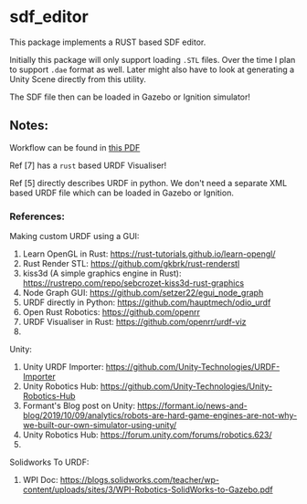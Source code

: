 # sdf_editor

This package implements a RUST based SDF editor. 

Initially this package will only support loading `.STL` files. Over the time I plan to support `.dae` format as well. Later might also have to look at generating a Unity Scene directly from this utility. 



The SDF file then can be loaded in Gazebo or Ignition simulator!




## Notes:
Workflow can be found in [this PDF](./workflow.pdf)

Ref [7] has a `rust` based URDF Visualiser!

Ref [5] directly describes URDF in python. We don't need a separate XML based URDF file which
can be loaded in Gazebo or Ignition. 



### References:
Making custom URDF using a GUI:
1. Learn OpenGL in Rust: https://rust-tutorials.github.io/learn-opengl/
2. Rust Render STL: https://github.com/gkbrk/rust-renderstl
3. kiss3d (A simple graphics engine in Rust): https://rustrepo.com/repo/sebcrozet-kiss3d-rust-graphics 
4. Node Graph GUI: https://github.com/setzer22/egui_node_graph
5. URDF directly in Python: https://github.com/hauptmech/odio_urdf 
6. Open Rust Robotics: https://github.com/openrr 
7. URDF Visualiser in Rust: https://github.com/openrr/urdf-viz 
8.



Unity:
1. Unity URDF Importer: https://github.com/Unity-Technologies/URDF-Importer 
2. Unity Robotics Hub: https://github.com/Unity-Technologies/Unity-Robotics-Hub 
3. Formant's Blog post on Unity: https://formant.io/news-and-blog/2019/10/09/analytics/robots-are-hard-game-engines-are-not-why-we-built-our-own-simulator-using-unity/
4. Unity Robotics Hub: https://forum.unity.com/forums/robotics.623/ 
5. 


Solidworks To URDF:
1. WPI Doc: https://blogs.solidworks.com/teacher/wp-content/uploads/sites/3/WPI-Robotics-SolidWorks-to-Gazebo.pdf


